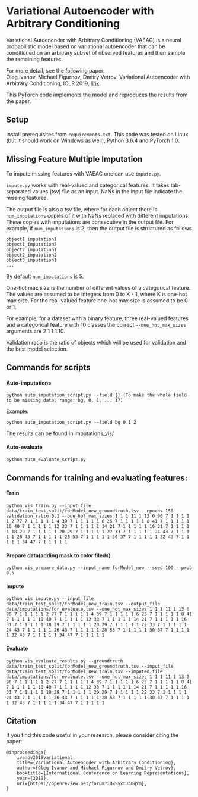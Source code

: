 # Variational Autoencoder with Arbitrary Conditioning

Variational Autoencoder with Arbitrary Conditioning (VAEAC) is
a neural probabilistic model based on variational autoencoder
that can be conditioned on an arbitrary subset of observed features and
then sample the remaining features.

For more detail, see the following paper:\
Oleg Ivanov, Michael Figurnov, Dmitry Vetrov.
Variational Autoencoder with Arbitrary Conditioning, ICLR 2019,
[link](https://openreview.net/forum?id=SyxtJh0qYm).

This PyTorch code implements the model and reproduces the results
from the paper.

## Setup

Install prerequisites from `requirements.txt`.
This code was tested on Linux (but it should work on Windows as well),
Python 3.6.4 and PyTorch 1.0.

<!-- To run experiments with CelebA download dataset into some directory,
unzip `img_align_celeba.zip` and set correct `celeba_root_dir`
(i. e. which points to the root of the unzipped folder) in file `datasets.py`.

## Experiments -->

## Missing Feature Multiple Imputation

To impute missing features with VAEAC one can use `impute.py`.

`impute.py` works with real-valued and categorical features.
It takes tab-separated values (tsv) file as an input.
NaNs in the input file indicate the missing features.

The output file is also a tsv file, where for each object
there is `num_imputations` copies of it with NaNs replaced
with different imputations.
These copies with imputations are consecutive in the output file.
For example, if `num_imputations` is 2,
then the output file is structured as follows
```
object1_imputation1
object1_imputation2
object2_imputation1
object2_imputation2
object3_imputation1
...
```
By default `num_imputations` is 5.

One-hot max size is the number of different values of a categorical feature.
The values are assumed to be integers from 0 to K - 1,
where K is one-hot max size.
For the real-valued feature one-hot max size is assumed to be 0 or 1.

For example, for a dataset with a binary feature, three real-valued features
and a categorical feature with 10 classes the correct `--one_hot_max_sizes`
arguments are 2 1 1 1 10.

Validation ratio is the ratio of objects which will be used for validation
and the best model selection.


## Commands for scripts 

#### Auto-imputations
```
python auto_imputation_script.py --field {} (To make the whole field to be missing data, range: bg, 0, 1, ... 17)
```

Example: 
```
python auto_imputation_script.py --field bg 0 1 2 
```

The results can be found in imputations_vis/

#### Auto-evaluate

```
python auto_evaluate_script.py
```



## Commands for training and evaluating features:

#### Train
```
python vis_train.py --input_file data/train_test_split/forModel_new_groundtruth.tsv --epochs 150 --validation_ratio 0.1 --one_hot_max_sizes 1 1 1 11 1 13 0 96 7 1 1 1 1 1 2 77 7 1 1 1 1 1 4 39 7 1 1 1 1 1 6 25 7 1 1 1 1 1 8 41 7 1 1 1 1 1 10 40 7 1 1 1 1 1 12 33 7 1 1 1 1 1 14 21 7 1 1 1 1 1 16 31 7 1 1 1 1 1 18 29 7 1 1 1 1 1 20 29 7 1 1 1 1 1 22 33 7 1 1 1 1 1 24 43 7 1 1 1 1 1 26 43 7 1 1 1 1 1 28 53 7 1 1 1 1 1 30 37 7 1 1 1 1 1 32 43 7 1 1 1 1 1 34 47 7 1 1 1 1 1
```

#### Prepare data(adding mask to color fileds)
```
python vis_prepare_data.py --input_name forModel_new --seed 100 --prob 0.5
```

#### Impute 
```
python vis_impute.py --input_file data/train_test_split/forModel_new_train.tsv --output_file data/imputations/for_evaluate.tsv --one_hot_max_sizes 1 1 1 11 1 13 0 96 7 1 1 1 1 1 2 77 7 1 1 1 1 1 4 39 7 1 1 1 1 1 6 25 7 1 1 1 1 1 8 41 7 1 1 1 1 1 10 40 7 1 1 1 1 1 12 33 7 1 1 1 1 1 14 21 7 1 1 1 1 1 16 31 7 1 1 1 1 1 18 29 7 1 1 1 1 1 20 29 7 1 1 1 1 1 22 33 7 1 1 1 1 1 24 43 7 1 1 1 1 1 26 43 7 1 1 1 1 1 28 53 7 1 1 1 1 1 30 37 7 1 1 1 1 1 32 43 7 1 1 1 1 1 34 47 7 1 1 1 1 1
```

#### Evaluate
```
python vis_evaluate_results.py --groundtruth data/train_test_split/forModel_new_groundtruth.tsv --input_file data/train_test_split/forModel_new_train.tsv --imputed_file data/imputations/for_evaluate.tsv --one_hot_max_sizes 1 1 1 11 1 13 0 96 7 1 1 1 1 1 2 77 7 1 1 1 1 1 4 39 7 1 1 1 1 1 6 25 7 1 1 1 1 1 8 41 7 1 1 1 1 1 10 40 7 1 1 1 1 1 12 33 7 1 1 1 1 1 14 21 7 1 1 1 1 1 16 31 7 1 1 1 1 1 18 29 7 1 1 1 1 1 20 29 7 1 1 1 1 1 22 33 7 1 1 1 1 1 24 43 7 1 1 1 1 1 26 43 7 1 1 1 1 1 28 53 7 1 1 1 1 1 30 37 7 1 1 1 1 1 32 43 7 1 1 1 1 1 34 47 7 1 1 1 1 1
```

<!-- So the minial working example of calling `impute.py` is
```
python impute.py --input_file input_data.tsv --output_file data_imputed.tsv \
                 --one_hot_max_sizes 2 1 1 1 10 --num_imputations 25 \
                 --epochs 1000 --validation_ratio 0.15
``` -->

<!-- 
Validation IWAE samples is a number of latent samples
for each object IWAE evaluation.

Use last checkpoint flag forces `impute.py` to use the state of the model
at the end of the training procedure for imputation.
By default, the best model according to IWAE validation score is used.

See `python impute.py --help` for more options.

One can reproduce paper results for mushroom, yeast and white wine datasets
by the following commands:
```
cd data
./fetch_data.sh
python prepare_data.py
mkdir -p imputations
python ../impute.py --input_file train_test_split/yeast_train.tsv \
                    --output_file imputations/yeast_imputed.tsv \
                    --one_hot_max_sizes 1 1 1 1 1 1 1 1 10 \
                    --num_imputations 10 --epochs 300 --validation_ratio 0.15
python ../impute.py --input_file train_test_split/mushroom_train.tsv \
                    --output_file imputations/mushroom_imputed.tsv \
                    --one_hot_max_sizes 6 4 10 2 9 2 2 2 12 2 4 4 4 9 9 4 3 5 9 6 7 2 \
                    --num_imputations 10 --epochs 50 --validation_ratio 0.15
python ../impute.py --input_file train_test_split/white_train.tsv \
                    --output_file imputations/white_imputed.tsv \
                    --one_hot_max_sizes 1 1 1 1 1 1 1 1 1 1 1 1 \
                    --num_imputations 10 --epochs 500 --validation_ratio 0.15
python evaluate_results.py yeast 1 1 1 1 1 1 1 1 10
python evaluate_results.py mushroom 6 4 10 2 9 2 2 2 12 2 4 4 4 9 9 4 3 5 9 6 7 2
python evaluate_results.py white 1 1 1 1 1 1 1 1 1 1 1 1
cd ..
```

## Inpainting

Unlike missing features imputation, image inpainting usually use
a dataset with no missing features and an unobserved region mask generator
to learn to inpaint.

In this repository there is all necessary code to reproduce CelebA
inpaintings from the paper.
It includes CelebA dataset wrapper, all mask generators from the paper,
and a model architecture.
The code is written in such way, so you'll find it easy to use
it with new datasets, mask generators, model architectures,
reconstruction losses, optimizers, etc.

Image inpainting process is splitted into several stages:
1. Firstly one define a model together with its optimizer, loss and
mask generator in `model.py` file in a separate directory.
Such model for the paper is provided in `celeba_model` directory.
2. Secondly, one implement image datasets (train, validation and test images
together with test masks), and add them into `datasets.py`.
One can use CelebA dataset which is already implemented (but not downloaded!)
and skip this step.
3. Then one train the model using
```
python train.py --model_dir celeba_model --epochs 40 \
                --train_dataset celeba_train --validation_dataset celeba_val
```
See `python train.py --help` for more options.

As a result two files are created in `celeba_model` directory:
`last_checkpoint.tar` and `best_checkpoint.tar`.
Second one is the best checkpoint according to IWAE on the validation set.
It is used for inpainting by deafult.

If these files are already in `model_dir` when `train.py` is started,
`train.py` use `last_checkpoint.tar` as an initial state for training.

One can also download pretrained model
from [here](https://yadi.sk/d/l4cRWuuHIaZQJQ),
put it into `celeba_model` directory and skip this step.

4. After that, one can inpaint the test set by calling
```
python inpaint.py --model_dir celeba_model --num_samples 3 \
                  --masks celeba_inpainting_masks --dataset celeba_test \
                  --out_dir celeba_inpaintings
```
See `python inpaint.py --help` for more options. -->

## Citation

If you find this code useful in your research,
please consider citing the paper:
```
@inproceedings{
    ivanov2018variational,
    title={Variational Autoencoder with Arbitrary Conditioning},
    author={Oleg Ivanov and Michael Figurnov and Dmitry Vetrov},
    booktitle={International Conference on Learning Representations},
    year={2019},
    url={https://openreview.net/forum?id=SyxtJh0qYm},
}
```

